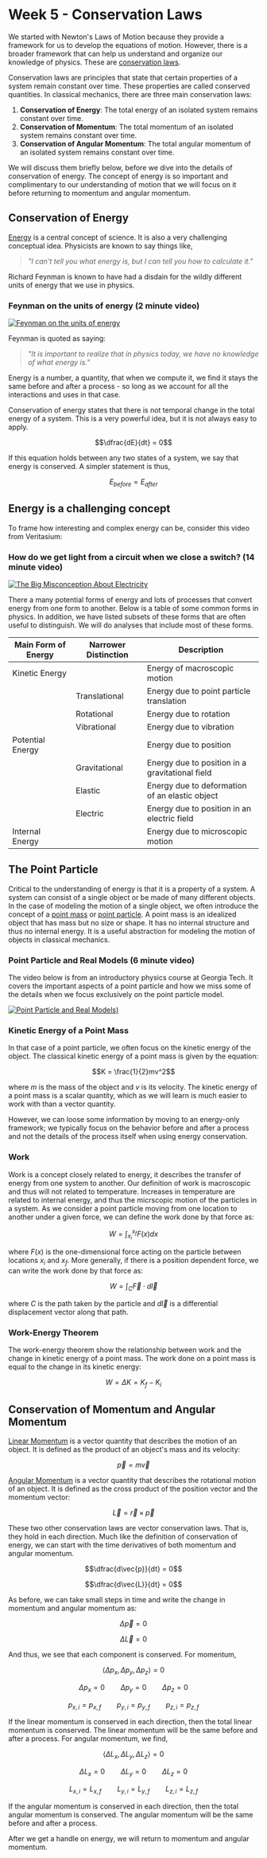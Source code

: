 # Week 5 - Conservation Laws



We started with Newton's Laws of Motion because they provide a framework for us to develop the equations of motion. However, there is a broader framework that can help us understand and organize our knowledge of physics. These are [conservation laws](https://en.wikipedia.org/wiki/Conservation_law).

Conservation laws are principles that state that certain properties of a system remain constant over time. These properties are called conserved quantities. In classical mechanics, there are three main conservation laws:

1. **Conservation of Energy**: The total energy of an isolated system remains constant over time.
2. **Conservation of Momentum**: The total momentum of an isolated system remains constant over time.
3. **Conservation of Angular Momentum**: The total angular momentum of an isolated system remains constant over time.

We will discuss them briefly below, before we dive into the details of conservation of energy. The concept of energy is so important and complimentary to our understanding of motion that we will focus on it before returning to momentum and angular momentum.

## Conservation of Energy

[Energy](https://en.wikipedia.org/wiki/Energy) is a central concept of science. It is also a very challenging conceptual idea. Physicists are known to say things like, 

> *"I can't tell you what energy is, but I can tell you how to calculate it."*

Richard Feynman is known to have had a disdain for the wildly different units of energy that we use in physics.

### Feynman on the units of energy (2 minute video)

[![Feynman on the units of energy](../images/notes/week5/roX2NXDUTsM.jpg)](https://youtube.com/watch?v=roX2NXDUTsM)

Feynman is quoted as saying: 
> *"It is important to realize that in physics today, we have no knowledge of what energy is."*

Energy is a number, a quantity, that when we compute it, we find it stays the same before and after a process - so long as we account for all the interactions and uses in that case. 

Conservation of energy states that there is not temporal change in the total energy of a system. This is a very powerful idea, but it is not always easy to apply.

$$\dfrac{dE}{dt} = 0$$

If this equation holds between any two states of a system, we say that energy is conserved. A simpler statement is thus,

$$E_{before} = E_{after}$$

## Energy is a challenging concept

To frame how interesting and complex energy can be, consider this video from Veritasium:

### How do we get light from a circuit when we close a switch? (14 minute video)

[![The Big Misconception About Electricity](../images/notes/week5/bHIhgxav9LY.jpg)](https://youtube.com/watch?v=bHIhgxav9LY)

There a many potential forms of energy and lots of processes that convert energy from one form to another. Below is a table of some common forms in physics. In addition, we have listed subsets of these forms that are often useful to distinguish. We will do analyses that include most of these forms.

| **Main Form of Energy** | **Narrower Distinction** | **Description**                                     |
|---------------------|----------------------|-------------------------------------------------|
|   Kinetic Energy    |                      | Energy of macroscopic motion                    |
|                     | Translational        | Energy due to point particle translation        |
|                     | Rotational           | Energy due to rotation                          |
|                     | Vibrational          | Energy due to vibration                         |
|   Potential Energy  |                      | Energy due to position                          |
|                     | Gravitational        | Energy due to position in a gravitational field |
|                     | Elastic              | Energy due to deformation of an elastic object  |
|                     | Electric             | Energy due to position in an electric field     |
|   Internal Energy   |                      | Energy due to microscopic motion                |





## The Point Particle

Critical to the understanding of energy is that it is a property of a system. A system can consist of a single object or be made of many different objects. In the case of modeling the motion of a single object, we often introduce the concept of a [point mass](https://en.wikipedia.org/wiki/Point_mass) or [point particle](https://en.wikipedia.org/wiki/Point_particle). A point mass is an idealized object that has mass but no size or shape. It has no internal structure and thus no internal energy. It is a useful abstraction for modeling the motion of objects in classical mechanics.

### Point Particle and Real Models (6 minute video)

The video below is from an introductory physics course at Georgia Tech. It covers the important aspects of a point particle and how we miss some of the details when we focus exclusively on the point particle model.

[![Point Particle and Real Models](../images/notes/week5/fbiNKrqVajM.jpg))](https://www.youtube.com/watch?v=fbiNKrqVajM)

### Kinetic Energy of a Point Mass

In that case of a point particle, we often focus on the kinetic energy of the object. The classical kinetic energy of a point mass is given by the equation:

$$K = \frac{1}{2}mv^2$$

where $m$ is the mass of the object and $v$ is its velocity. The kinetic energy of a point mass is a scalar quantity, which as we will learn is much easier to work with than a vector quantity. 

However, we can loose some information by moving to an energy-only framework; we typically focus on the behavior before and after a process and not the details of the process itself when using energy conservation. 

### Work 

Work is a concept closely related to energy, it describes the transfer of energy from one system to another. Our definition of work is macroscopic and thus will not related to temperature. Increases in temperature are related to internal energy, and thus the micrscopic motion of the particles in a system. As we consider a point particle moving from one location to another under a given force, we can define the work done by that force as:

$$W = \int_{x_i}^{x_f} F(x) dx$$

where $F(x)$ is the one-dimensional force acting on the particle between locations $x_i$ and $x_f$. More generally, if there is a position dependent force, we can write the work done by that force as:

$$W = \int_{C} \vec{F} \cdot d\vec{l}$$

where $C$ is the path taken by the particle and $d\vec{l}$ is a differential displacement vector along that path. 

### Work-Energy Theorem

The work-energy theorem show the relationship between work and the change in kinetic energy of a point mass. The work done on a point mass is equal to the change in its kinetic energy:

$$W = \Delta K = K_f - K_i$$

## Conservation of Momentum and Angular Momentum

[Linear Momentum](https://en.wikipedia.org/wiki/Momentum) is a vector quantity that describes the motion of an object. It is defined as the product of an object's mass and its velocity:

$$\vec{p} = m\vec{v}$$

[Angular Momentum](https://en.wikipedia.org/wiki/Angular_momentum) is a vector quantity that describes the rotational motion of an object. It is defined as the cross product of the position vector and the momentum vector:

$$\vec{L} = \vec{r} \times \vec{p}$$

These two other conservation laws are vector conservation laws. That is, they hold in each direction. Much like the definition of conservation of energy, we can start with the time derivatives of both momentum and angular momentum.

$$\dfrac{d\vec{p}}{dt} = 0$$

$$\dfrac{d\vec{L}}{dt} = 0$$

As before, we can take small steps in time and write the change in momentum and angular momentum as:

$$\Delta \vec{p} = 0 $$

$$\Delta \vec{L} = 0$$

And thus, we see that each component is conserved. For momentum,

$$\langle \Delta p_x, \Delta p_y, \Delta p_z \rangle = 0$$

$$\Delta p_x = 0 \qquad \Delta p_y = 0 \qquad \Delta p_z = 0$$

$$p_{x,i} = p_{x,f} \qquad p_{y,i} = p_{y,f} \qquad p_{z,i} = p_{z,f}$$

If the linear momentum is conserved in each direction, then the total linear momentum is conserved. The linear momentum will be the same before and after a process. For angular momentum, we find,

$$\langle \Delta L_x, \Delta L_y, \Delta L_z \rangle = 0$$

$$\Delta L_x = 0 \qquad \Delta L_y = 0 \qquad \Delta L_z = 0$$

$$L_{x,i} = L_{x,f} \qquad L_{y,i} = L_{y,f} \qquad L_{z,i} = L_{z,f}$$

If the angular momentum is conserved in each direction, then the total angular momentum is conserved. The angular momentum will be the same before and after a process.

After we get a handle on energy, we will return to momentum and angular momentum.




